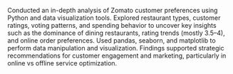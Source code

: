 Conducted an in-depth analysis of Zomato customer preferences using Python and data visualization tools. Explored restaurant types, customer ratings, voting patterns, and spending behavior to uncover key insights such as the dominance of dining restaurants, rating trends (mostly 3.5–4), and online order preferences. Used pandas, seaborn, and matplotlib to perform data manipulation and visualization. Findings supported strategic recommendations for customer engagement and marketing, particularly in online vs offline service optimization.
